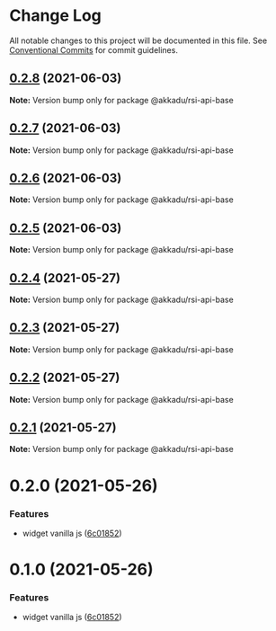 # Change Log

All notable changes to this project will be documented in this file.
See [Conventional Commits](https://conventionalcommits.org) for commit guidelines.

## [0.2.8](https://github.com/Akkadu/rsi-api-widgets/compare/@akkadu/rsi-api-base@0.2.7...@akkadu/rsi-api-base@0.2.8) (2021-06-03)

**Note:** Version bump only for package @akkadu/rsi-api-base





## [0.2.7](https://github.com/Akkadu/rsi-api-widgets/compare/@akkadu/rsi-api-base@0.2.6...@akkadu/rsi-api-base@0.2.7) (2021-06-03)

**Note:** Version bump only for package @akkadu/rsi-api-base





## [0.2.6](https://github.com/Akkadu/rsi-api-widgets/compare/@akkadu/rsi-api-base@0.2.5...@akkadu/rsi-api-base@0.2.6) (2021-06-03)

**Note:** Version bump only for package @akkadu/rsi-api-base





## [0.2.5](https://github.com/Akkadu/rsi-api-widgets/compare/@akkadu/rsi-api-base@0.2.4...@akkadu/rsi-api-base@0.2.5) (2021-06-03)

**Note:** Version bump only for package @akkadu/rsi-api-base





## [0.2.4](https://github.com/Akkadu/rsi-api-widgets/compare/@akkadu/rsi-api-base@0.2.3...@akkadu/rsi-api-base@0.2.4) (2021-05-27)

**Note:** Version bump only for package @akkadu/rsi-api-base





## [0.2.3](https://github.com/Akkadu/rsi-api-widgets/compare/@akkadu/rsi-api-base@0.2.2...@akkadu/rsi-api-base@0.2.3) (2021-05-27)

**Note:** Version bump only for package @akkadu/rsi-api-base





## [0.2.2](https://github.com/Akkadu/rsi-api-widgets/compare/@akkadu/rsi-api-base@0.2.1...@akkadu/rsi-api-base@0.2.2) (2021-05-27)

**Note:** Version bump only for package @akkadu/rsi-api-base





## [0.2.1](https://github.com/Akkadu/rsi-api-widgets/compare/@akkadu/rsi-api-base@0.2.0...@akkadu/rsi-api-base@0.2.1) (2021-05-27)

**Note:** Version bump only for package @akkadu/rsi-api-base





# 0.2.0 (2021-05-26)


### Features

* widget vanilla js ([6c01852](https://github.com/Akkadu/rsi-api-widgets/commit/6c018525465474deae3e6912eac82c92ce43f7bc))





# 0.1.0 (2021-05-26)


### Features

* widget vanilla js ([6c01852](https://github.com/Akkadu/rsi-api-widgets/commit/6c018525465474deae3e6912eac82c92ce43f7bc))
